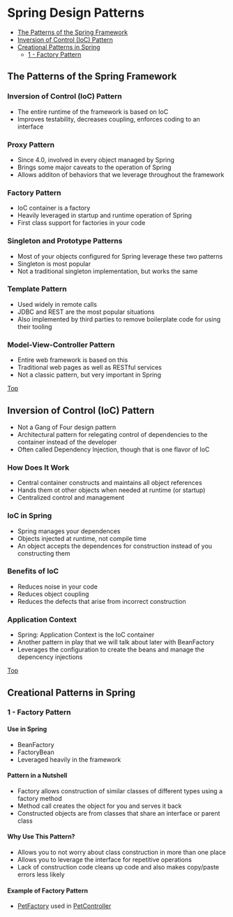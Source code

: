Spring Design Patterns
======================

* [The Patterns of the Spring Framework](#the-patterns-of-the-spring-framework)
* [Inversion of Control (IoC) Pattern](#inversion-of-control-ioc-pattern-1)
* [Creational Patterns in Spring](#creational-patterns-in-spring)
    * [1 - Factory Pattern](#1---factory-pattern)

The Patterns of the Spring Framework
------------------------------------

### Inversion of Control (IoC) Pattern

* The entire runtime of the framework is based on IoC
* Improves testability, decreases coupling, enforces coding to an interface

### Proxy Pattern

* Since 4.0, involved in every object managed by Spring
* Brings some major caveats to the operation of Spring
* Allows additon of behaviors that we leverage throughout the framework

### Factory Pattern

* IoC container is a factory
* Heavily leveraged in startup and runtime operation of Spring
* First class support for factories in your code

### Singleton and Prototype Patterns

* Most of your objects configured for Spring leverage these two patterns
* Singleton is most popular
* Not a traditional singleton implementation, but works the same

### Template Pattern

* Used widely in remote calls
* JDBC and REST are the most popular situations
* Also implemented by third parties to remove boilerplate 
code for using their tooling

### Model-View-Controller Pattern

* Entire web framework is based on this
* Traditional web pages as well as RESTful services
* Not a classic pattern, but very important in Spring

[Top](#spring-design-patterns)

Inversion of Control (IoC) Pattern
----------------------------------

* Not a Gang of Four design pattern
* Architectural pattern for relegating control of dependencies
to the container instead of the developer
* Often called Dependency Injection, though that is one flavor of IoC

### How Does It Work

* Central container constructs and maintains all object references
* Hands them ot other objects when needed at runtime (or startup)
* Centralized control and management

### IoC in Spring

* Spring manages your dependences
* Objects injected at runtime, not compile time
* An object accepts the dependences for construction instead of you constructing them

### Benefits of IoC

* Reduces noise in your code
* Reduces object coupling
* Reduces the defects that arise from incorrect construction

### Application Context

* Spring: Application Context is the IoC container
* Another pattern in play that we will talk about later with BeanFactory
* Leverages the configuration to create the beans and manage the depencency injections

[Top](#spring-design-patterns)

Creational Patterns in Spring
-----------------------------

### 1 - Factory Pattern

#### Use in Spring
* BeanFactory
* FactoryBean
* Leveraged heavily in the framework

#### Pattern in a Nutshell
* Factory allows construction of similar classes of different
types using a factory method
* Method call creates the object for you and serves it back
* Constructed objects are from classes that share an interface or parent class

#### Why Use This Pattern?
* Allows you to not worry about class construction in more than one place
* Allows you to leverage the interface for repetitive operations
* Lack of construction code cleans up code and also makes copy/paste errors less likely

#### Example of Factory Pattern
* [PetFactory](src/main/java/learn/oop/springdp/springdp/factory/PetFactory.java) used
in [PetController](src/main/java/learn/oop/springdp/springdp/controller/PetController.java)

